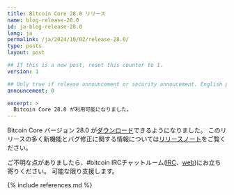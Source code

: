 ```yaml
---
title: Bitcoin Core 28.0 リリース
name: blog-release-28.0
id: ja-blog-release-28.0
lang: ja
permalink: /ja/2024/10/02/release-28.0/
type: posts
layout: post

## If this is a new post, reset this counter to 1.
version: 1

## Only true if release announcement or security annoucement. English posts only
announcement: 0

excerpt: >
  Bitcoin Core 28.0 が利用可能になりました。
---
```

Bitcoin Core バージョン 28.0 が[ダウンロード][download page]できるようになりました。
このリリースの多く新機能とバグ修正に関する情報については[リリースノート][release notes]をご覧ください。

ご不明な点がありましたら、#bitcoin IRCチャットルーム([IRC][irc]、[web][web irc])にお立ち寄りください。
可能な限り支援します。

[release notes]: /ja/releases/28.0/
[IRC]: irc://irc.libera.chat/bitcoin
[web irc]: https://web.libera.chat/#bitcoin
[download page]: /ja/download

{% include references.md %}
